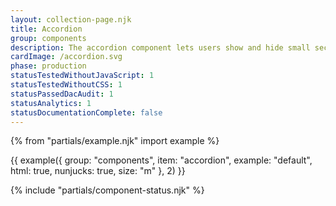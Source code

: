```yaml
---
layout: collection-page.njk
title: Accordion
group: components
description: The accordion component lets users show and hide small sections of related content on a page.
cardImage: /accordion.svg
phase: production
statusTestedWithoutJavaScript: 1
statusTestedWithoutCSS: 1
statusPassedDacAudit: 1
statusAnalytics: 1
statusDocumentationComplete: false
---
```


{% from "partials/example.njk" import example %}

{{ example({ group: "components", item: "accordion", example: "default", html: true, nunjucks: true, size: "m" }, 2) }}

{% include "partials/component-status.njk" %}
